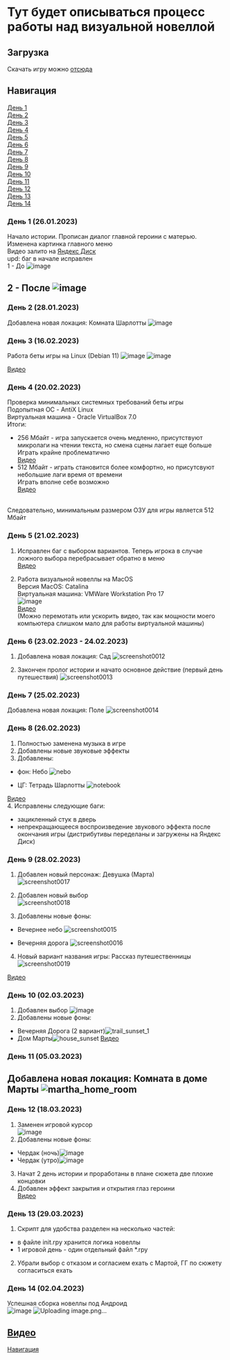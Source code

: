 # Тут будет описываться процесс работы над визуальной новеллой
## Загрузка
Скачать игру можно [отсюда](https://github.com/sanyagribanov/7-8-semestres/blob/main/Diplom/Download.md)
## Навигация
[День 1](#день-1-26012023)<br>
[День 2](#день-2-28012023)<br>
[День 3](#день-3-16022023)<br>
[День 4](#день-4-20022023)<br>
[День 5](#день-5-21022023)<br>
[День 6](#день-6-23022023---24022023)<br>
[День 7](#день-7-25022023)<br>
[День 8](#день-8-26022023)<br>
[День 9](#день-9-28022023)<br>
[День 10](#день-10-02032023)<br>
[День 11](#день-11-05032023)<br>
[День 12](#день-12-18032023)<br>
[День 13](#день-13-29032023)<br>
[День 14](#день-14-02042023)<br>

### День 1 (26.01.2023)
Начало истории. Прописан диалог главной героини с матерью. Изменена картинка главного меню<br>
Видео залито на  [Яндекс Диск](https://disk.yandex.ru/i/z6_Bpi9jRi9EjA)<br>
upd: баг в начале исправлен<br>
1 - До
![image](https://user-images.githubusercontent.com/86486142/214918601-9cc6a4fc-337a-453d-90e2-6552df453315.png)

2 - После
![image](https://user-images.githubusercontent.com/86486142/214918401-a1420bc5-bdf8-4881-a108-22ab5b1b12c0.png)
---
### День 2 (28.01.2023)
Добавлена новая локация: Комната Шарлотты
![image](https://user-images.githubusercontent.com/86486142/215228091-eacafa7a-eba8-4098-8c13-f8f789207b3f.png)
### День 3 (16.02.2023)
Работа беты игры на Linux (Debian 11)
![image](https://user-images.githubusercontent.com/86486142/219447250-c6db463c-bc5a-4b94-aabb-c17195f310ac.png)
![image](https://user-images.githubusercontent.com/86486142/219447264-2bdf2262-01ab-4a78-97b1-9985fd7953ec.png)

[Видео](https://disk.yandex.ru/i/Oh3ii8aSzBGayA)
### День 4 (20.02.2023)
Проверка минимальных системных требований беты игры<br>
Подопытная ОС - AntiX Linux<br>
Виртуальная машина - Oracle VirtualBox 7.0<br>
Итоги:
- 256 Мбайт - игра запускается очень медленно, присутствуют микролаги на чтении текста, но смена сцены лагает еще больше<br>
Играть крайне проблематично<br>
[Видео](https://disk.yandex.ru/i/1uQFJemEQcwn9A)
- 512 Мбайт - играть становится более комфортно, но присутсвуют небольшие лаги время от времени<br>
Играть вполне себе возможно<br>
[Видео](https://disk.yandex.ru/i/ksETU1AFAkWk4g)
<br>
Следовательно, минимальным размером ОЗУ для игры является 512 Мбайт

### День 5 (21.02.2023)

1. Исправлен баг с выбором вариантов. Теперь игрока в случае ложного выбора перебрасывает обратно в меню<br>
[Видео](https://disk.yandex.ru/i/K4tcJbhQZpwiBQ)<br>

2. Работа визуальной новеллы на MacOS<br>
Версия MacOS: Catalina<br>
Виртуальная машина: VMWare Workstation Pro 17<br>
![image](https://user-images.githubusercontent.com/86486142/220372875-80f15a05-343d-4bde-9837-e0318639725b.png)<br>
[Видео](https://disk.yandex.ru/i/FPAAsig8xmfekQ)<br>
(Можно перемотать или ускорить видео, так как мощности моего компьютера слишком мало для работы виртуальной машины)

### День 6 (23.02.2023 - 24.02.2023)
1. Добавлена новая локация: Сад
![screenshot0012](https://user-images.githubusercontent.com/86486142/221037456-5253f3ef-8fca-4855-9770-968ae024799d.png)

2. Закончен пролог истории и начато основное действие (первый день путешествия)
![screenshot0013](https://user-images.githubusercontent.com/86486142/221037576-c500b15a-75d7-4b49-9802-11153635100f.png)

### День 7 (25.02.2023)
Добавлена новая локация: Поле
![screenshot0014](https://user-images.githubusercontent.com/86486142/221304460-0033c419-ea0f-4a09-ad1e-5d4455e5dd0f.png)

### День 8 (26.02.2023)
1. Полностью заменена музыка в игре
2. Добавлены новые звуковые эффекты
3. Добавлены:
- фон: Небо
![nebo](https://user-images.githubusercontent.com/86486142/221414771-8f23c8c6-1e7c-4f4a-82a6-a8b4a0d8d9ba.png)

- ЦГ: Тетрадь Шарлотты
![notebook](https://user-images.githubusercontent.com/86486142/221414794-eb650552-2055-415b-b45b-9ec8e13095a8.png)

[Видео](https://disk.yandex.ru/i/H6xiHTKEsOtxhA)<br>
4. Исправлены следующие баги:
- зацикленный стук в дверь
- непрекращающееся воспроизведение звукового эффекта после окончания игры
(дистрибутивы переделаны и загружены на Яндекс Диск)

### День 9 (28.02.2023)
1. Добавлен новый персонаж: Девушка (Марта)<br>![screenshot0017](https://user-images.githubusercontent.com/86486142/221965604-aad45dcb-3ebe-43d2-b6f3-d38989952ebc.png)

2. Добавлен новый выбор<br>![screenshot0018](https://user-images.githubusercontent.com/86486142/221965647-e469a1fd-c29b-4541-bb85-1dd810980e69.png)

3. Добавлены новые фоны:
  - Вечернее небо
  ![screenshot0015](https://user-images.githubusercontent.com/86486142/221965446-fa5afa20-b4bf-495f-af44-2c50a4f56344.png)

  - Вечерняя дорога
  ![screenshot0016](https://user-images.githubusercontent.com/86486142/221965512-0e9f53e2-0db7-4ead-99ae-1f219dffbde7.png)

4. Новый вариант названия игры: Рассказ путешественницы<br>![screenshot0019](https://user-images.githubusercontent.com/86486142/221965722-63b5e058-7352-44aa-ade8-f72d41696f1a.png)

[Видео](https://disk.yandex.ru/i/sywz7VZp9DHKnw)

### День 10 (02.03.2023)
1. Добавлен выбор
![image](https://user-images.githubusercontent.com/86486142/222531557-1937a421-4e73-4153-b993-f0dff3bb2f16.png)
2. Добавлены новые фоны:
  - Вечерняя Дорога (2 вариант)![trail_sunset_1](https://user-images.githubusercontent.com/86486142/222532432-34b41257-31c7-49ad-8782-2c6fdfcf8631.png)
  - Дом Марты![house_sunset](https://user-images.githubusercontent.com/86486142/222532480-35e3838a-923c-4653-9b09-5833324ad3b3.jpeg)
[Видео](https://disk.yandex.ru/i/m6h9fTbLzaM5Iw)

### День 11 (05.03.2023)
Добавлена новая локация: Комната в доме Марты
![martha_home_room](https://user-images.githubusercontent.com/86486142/222978507-b7ce3e2d-6108-45a0-b714-acdc249eee9a.jpg)
---

### День 12 (18.03.2023)
1. Заменен игровой курсор<br>
![image](https://user-images.githubusercontent.com/86486142/226055816-ace51d39-9328-412d-a63e-f77d129bc15f.png)
2. Добавлены новые фоны:
  - Чердак (ночь)![image](https://user-images.githubusercontent.com/86486142/226056477-191d2542-dc3a-49c9-ae1d-c4b0955f82d8.png)
  - Чердак (утро)![image](https://user-images.githubusercontent.com/86486142/226056539-cf59ec73-9515-4092-a273-4dc7dc939aa5.png)
3. Начат 2 день истории и проработаны в плане сюжета две плохие концовки
4. Добавлен эффект закрытия и открытия глаз героини<br>
[Видео](https://disk.yandex.ru/i/arIulpux62rwPA)

### День 13 (29.03.2023)
1. Скрипт для удобства разделен на несколько частей:
  - в файле init.rpy хранится логика новеллы
  - 1 игровой день - один отдельный файл *.rpy
2. Убрали выбор с отказом и согласием ехать с Мартой, ГГ по сюжету согласиться ехать

### День 14 (02.04.2023)
Успешная сборка новеллы под Андроид<br>
![image](https://user-images.githubusercontent.com/86486142/229367048-a886b0cd-e010-469d-b372-af75934ad99a.png)
![Uploading image.png…]()

[Видео](https://youtu.be/y9GsAh-Nafs)
---

[Навигация](#навигация)
